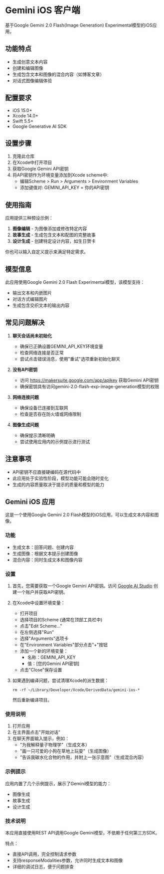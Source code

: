 # Gemini iOS 客户端

基于Google Gemini 2.0 Flash(Image Generation) Experimental模型的iOS应用。

## 功能特点

- 生成创意文本内容
- 创建和编辑图像
- 生成包含文本和图像的混合内容（如博客文章）
- 对话式图像编辑体验

## 配置要求

- iOS 15.0+
- Xcode 14.0+
- Swift 5.5+
- Google Generative AI SDK

## 设置步骤

1. 克隆此仓库
2. 在Xcode中打开项目
3. 获取Google Gemini API密钥
4. 将API密钥作为环境变量添加到Xcode scheme中:
   - 编辑Scheme > Run > Arguments > Environment Variables
   - 添加键值对: GEMINI_API_KEY = 你的API密钥

## 使用指南

应用提供三种预设示例：

1. **图像编辑** - 为图像添加或修改特定内容
2. **故事生成** - 生成包含文本和配图的完整故事
3. **设计生成** - 创建特定设计内容，如生日贺卡

你也可以输入自定义提示来满足特定需求。

## 模型信息

此应用使用Google Gemini 2.0 Flash Experimental模型，该模型支持：

- 输出文本和内嵌图片
- 对话方式编辑图片
- 生成包含交织文本的输出内容

## 常见问题解决

1. **聊天会话尚未初始化**
   - 确保已正确设置GEMINI_API_KEY环境变量
   - 检查网络连接是否正常
   - 尝试点击错误消息，使用"重试"选项重新初始化聊天

2. **没有API密钥**
   - 访问 https://makersuite.google.com/app/apikey 获取Gemini API密钥
   - 确保密钥具有访问gemini-2.0-flash-exp-image-generation模型的权限

3. **网络连接问题**
   - 确保设备已连接到互联网
   - 检查是否存在防火墙或网络限制

4. **图像生成问题**
   - 确保提示清晰明确
   - 尝试使用应用内的示例提示进行测试

## 注意事项

- API密钥不应直接硬编码在源代码中
- 此应用处于实验性阶段，模型功能可能会随时变化
- 生成的内容质量取决于提示的质量和模型的能力

## Gemini iOS 应用

这是一个使用Google Gemini 2.0 Flash模型的iOS应用，可以生成文本内容和图像。

### 功能

- 生成文本：回答问题、创建内容
- 生成图像：根据文本提示创建图像
- 混合内容：同时生成文本和图像内容

### 设置

1. 首先，您需要获取一个Google Gemini API密钥。访问 [Google AI Studio](https://makersuite.google.com/) 创建一个账户并获取API密钥。

2. 在Xcode中设置环境变量：
   - 打开项目
   - 选择项目的Scheme (通常在顶部工具栏中)
   - 点击"Edit Scheme..."
   - 在左侧选择"Run"
   - 选择"Arguments"选项卡
   - 在"Environment Variables"部分点击"+"按钮
   - 添加一个新的环境变量：
     - 名称：GEMINI_API_KEY
     - 值：[您的Gemini API密钥]
   - 点击"Close"保存设置

3. 如果遇到编译问题，尝试清理Xcode的派生数据：
   ```
   rm -rf ~/Library/Developer/Xcode/DerivedData/gemini-ios-*
   ```
   然后重新编译项目。

### 使用说明

1. 打开应用
2. 在主界面点击"开始对话"
3. 在聊天界面输入提示，例如：
   - "为我解释量子物理学"（生成文本）
   - "画一只可爱的小狗在草地上玩耍"（生成图像）
   - "告诉我碳水化合物的作用，并附上一张示意图"（生成混合内容）

### 示例提示

应用内置了几个示例提示，展示了Gemini模型的能力：
- 图像生成
- 故事生成
- 设计生成

### 技术说明

本应用直接使用REST API调用Google Gemini模型，不依赖于任何第三方SDK。

特点：
- 直接API调用，完全控制请求参数
- 支持responseModalities参数，允许同时生成文本和图像
- 详细的调试日志，便于问题排查 